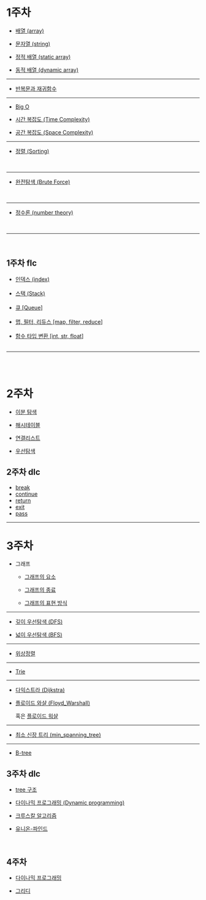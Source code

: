 # 1주차
- [배열 (array)](reviews/week1_word/word1.md#배열-array)<br>

- [문자열 (string)](reviews/week1_word/word1.md#문자열-string)<br>
- [정적 배열 (static array)](reviews/week1_word/word_array.md#정적-배열)<br>
- [동적 배열 (dynamic array)](reviews/week1_word/word_array.md#동적-배열)<br>

___

- [반복문과 재귀함수](reviews/week1_word/word2.md)<br>

___
- [Big O](reviews/week1_word/word3.md#big-o-표기법)<br>

- [시간 복잡도 (Time Complexity)](reviews/week1_word/word3.md#시간-복잡도-time-complexity)<br>
- [공간 복잡도 (Space Complexity)](reviews/week1_word/word3.md#공간-복잡도-space-complexity)<br>

___

- [정렬 (Sorting)](reviews/week1_word/word4.md)
<br>

___

- [완전탐색 (Brute Force)](reviews/week1_word/word5.md)
<br>

___

- [정수론 (number theory)](reviews/week1_word/word6.md)
<br>

___

<br>

## 1주차 flc

- [인덱스 (index)](reviews/week1_word/word_index.md#인덱스-index)<br><br>
- [스택 (Stack)](reviews/week1_word/word_stack.md#스택-stack)<br><br>
- [큐 [Queue]](reviews/week1_word/word_stack.md#큐-queue)<br><br>
- [맵, 필터, 리듀스 [map, filter, reduce]](reviews/function_word/map-filter-reduce.md)<br><br>
- [함수 타입 변환 [int, str, float]](reviews/function_word/python_type.md)
<br><br>

___

<br>
<br>

# 2주차

- [이분 탐색](reviews/week_2word/binary_search.md)

- [해시테이블](reviews/week_2word/hashtable.md)

- [연결리스트](reviews/week_2word/linked_list.md)

- [우선탐색](reviews/week_2word/priority_queue.md)


## 2주차 dlc

- [break](reviews/function_word/break-continue-return-exit-pass.md#break)
- [continue](reviews/function_word/break-continue-return-exit-pass.md#continue)
- [return](reviews/function_word/break-continue-return-exit-pass.md#return)
- [exit](reviews/function_word/break-continue-return-exit-pass.md#exit)
- [pass](reviews/function_word/break-continue-return-exit-pass.md#pass)

___


# 3주차

- 그래프

    - [그래프의 요소](reviews/week3_word/graph_ele.md)

    - [그래프의 종료](reviews/week3_word/graph_type.md)

    - [그래프의 표현 방식](reviews/week3_word/graph_rend.md)

___


- [깊이 우선탐색 (DFS)](reviews/week3_word/BFS_DFS.md#dfs)

- [넓이 우선탐색 (BFS)](reviews/week3_word/BFS_DFS.md#bfs)

___

- [위상정렬](reviews/week3_word/topology_sort.md)

___

- [Trie](reviews/week3_word/Trie.md)

___

- [다익스트라 (Dijkstra)](reviews/week3_word/Dijkstra,Floyd.md#다익스트라-알고리즘)

- [플로이드 와샬 (Floyd_Warshall)](reviews/week3_word/Dijkstra,Floyd.md#플로이드-와샬)

    혹은 [플로이드 워샬](reviews/week3_word/Dijkstra,Floyd.md#플로이드-와샬)
    
___

- [최소 신장 트리 (min_spanning_tree)](reviews/week3_word/min_spanning.md)

___

- [B-tree](reviews/week3_word/B-tree.md)


## 3주차 dlc

- [tree 구조](reviews/week3_word/tree.md)

- [다이나믹 프로그래밍 (Dynamic programming)](reviews/week3_word/dynamic_programming.md)

- [크루스칼 알고리즘](reviews/function_word/kruskal.md)

- [유니온-파인드](reviews/function_word/kruskal.md#-유니온-파인드)

<br>

## 4주차

- [다이나믹 프로그래밍](reviews/week4_word/DP.md)

- [그리디](reviews/week4_word/greedy.md)